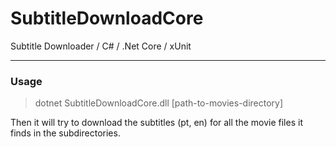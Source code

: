 # SubtitleDownloadCore
Subtitle Downloader   /   C#  /   .Net Core  / xUnit

---

### Usage

> dotnet SubtitleDownloadCore.dll [path-to-movies-directory]


Then it will try to download the subtitles (pt, en) for all the movie files it finds in the subdirectories.


